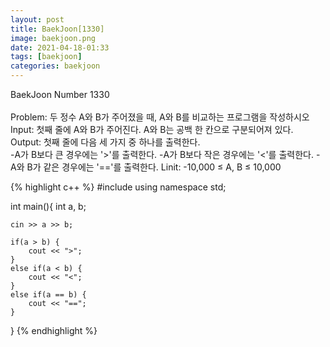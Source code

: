 ```yaml
---
layout: post
title: BaekJoon[1330]
image: baekjoon.png
date: 2021-04-18-01:33
tags: [baekjoon]
categories: baekjoon
---
```


BaekJoon Number 1330<br><br>
Problem: 두 정수 A와 B가 주어졌을 때, A와 B를 비교하는 프로그램을 작성하시오<br>
Input: 첫째 줄에 A와 B가 주어진다. A와 B는 공백 한 칸으로 구분되어져 있다.<br>
Output: 첫째 줄에 다음 세 가지 중 하나를 출력한다.<br>
        -A가 B보다 큰 경우에는 '>'를 출력한다.
        -A가 B보다 작은 경우에는 '<'를 출력한다.
        -A와 B가 같은 경우에는 '=='를 출력한다.
Linit: -10,000 ≤ A, B ≤ 10,000

{% highlight c++ %}
#include <iostream>
using namespace std;

int main(){
	int a, b;
	
	cin >> a >> b;

	if(a > b) {
		cout << ">";
	}
	else if(a < b) {
		cout << "<";
	}
	else if(a == b) {
		cout << "==";
	}
	
}
{% endhighlight %}